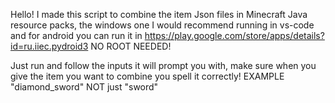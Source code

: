 Hello! I made this script to combine the item Json files in Minecraft Java resource packs, the windows one I would recommend running in vs-code and for android you can run it in https://play.google.com/store/apps/details?id=ru.iiec.pydroid3 NO ROOT NEEDED!

Just run and follow the inputs it will prompt you with, make sure when you give the item you want to combine you spell it correctly! EXAMPLE "diamond_sword" NOT just "sword"
